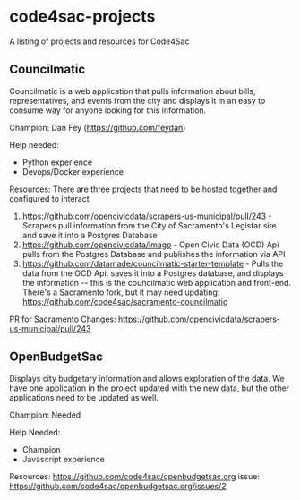 # code4sac-projects
A listing of projects and resources for Code4Sac

## Councilmatic

Councilmatic is a web application that pulls information about bills, representatives, and events from the city and displays it in an easy to consume way for anyone looking for this information.

Champion: Dan Fey (https://github.com/feydan)

Help needed:
- Python experience
- Devops/Docker experience

Resources:
There are three projects that need to be hosted together and configured to interact
1. https://github.com/opencivicdata/scrapers-us-municipal/pull/243 - Scrapers pull information from the City of Sacramento's Legistar site and save it into a Postgres Database
2. https://github.com/opencivicdata/imago - Open Civic Data (OCD) Api pulls from the Postgres Database and publishes the information via API
3. https://github.com/datamade/councilmatic-starter-template - Pulls the data from the OCD Api, saves it into a Postgres database, and displays the information -- this is the councilmatic web application and front-end.  There's a Sacramento fork, but it may need updating: https://github.com/code4sac/sacramento-councilmatic

PR for Sacramento Changes: https://github.com/opencivicdata/scrapers-us-municipal/pull/243

## OpenBudgetSac

Displays city budgetary information and allows exploration of the data.  We have one application in the project updated with the new data, but the other applications need to be updated as well.

Champion: Needed

Help Needed:
- Champion
- Javascript experience

Resources:
https://github.com/code4sac/openbudgetsac.org
issue: https://github.com/code4sac/openbudgetsac.org/issues/2
